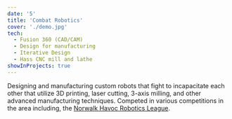 ```yaml
---
date: '5'
title: 'Combat Robotics'
cover: './demo.jpg'
tech:
  - Fusion 360 (CAD/CAM)
  - Design for manufacturing
  - Iterative Design
  - Hass CNC mill and lathe
showInProjects: true
---
```


Designing and manufacturing custom robots that fight to incapacitate each other that utilize 3D printing, laser cutting, 3-axis milling, and other advanced manufacturing techniques. Competed in various competitions in the area including, the [Norwalk Havoc Robotics League](https://50day.io/mediawiki/index.php/Norwalk_Havoc_Robot_League).
